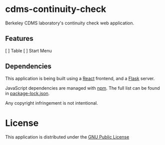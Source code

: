 # cdms-continuity-check
Berkeley CDMS laboratory's continuity check web application.

## Features
[ ]  Table
[ ]  Start Menu

## Dependencies
This  application is being built using a [React](https://reactjs.org) frontend, and a [Flask](http://flask.pocoo.org) server.

JavaScript dependencies are managed with [npm](https://npmjs.com). The full list can be found in [package-lock.json](./web_app/static/package_lock.json). 

Any copyright infringement is not intentional. 


# License

This application is distributed under the [GNU Public License](./LICENSE.md)
